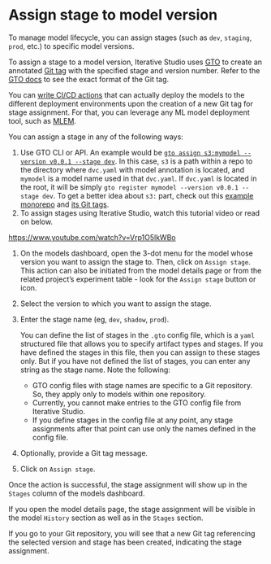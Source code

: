 # Assign stage to model version

To manage model lifecycle, you can assign stages (such as `dev`, `staging`,
`prod`, etc.) to specific model versions.

To assign a stage to a model version, Iterative Studio uses [GTO] to create an
annotated [Git tag][git tag] with the specified stage and version number. Refer
to the [GTO docs][gto-format] to see the exact format of the Git tag.

You can [write CI/CD actions][CI/CD] that can actually deploy the models to the
different deployment environments upon the creation of a new Git tag for stage
assignment. For that, you can leverage any ML model deployment tool, such as
[MLEM].

You can assign a stage in any of the following ways:

1. Use GTO CLI or API. An example would be
   [`gto assign s3:mymodel --version v0.0.1 --stage dev`][assign]. In this case,
   `s3` is a path within a repo to the directory where `dvc.yaml` with model
   annotation is located, and `mymodel` is a model name used in that `dvc.yaml`.
   If `dvc.yaml` is located in the root, it will be simply
   `gto register mymodel --version v0.0.1 --stage dev`. To get a better idea
   about `s3:` part, check out this [example monorepo][monorepo] and [its Git
   tags].
2. To assign stages using Iterative Studio, watch this tutorial video or read on
   below.

https://www.youtube.com/watch?v=Vrp1O5lkWBo

1. On the models dashboard, open the 3-dot menu for the model whose version you
   want to assign the stage to. Then, click on `Assign stage`. This action can
   also be initiated from the model details page or from the related project’s
   experiment table - look for the `Assign stage` button or icon.

2. Select the version to which you want to assign the stage.
3. Enter the stage name (eg, `dev`, `shadow`, `prod`).

   <admon>

   You can define the list of stages in the `.gto` config file, which is a
   `yaml` structured file that allows you to specify artifact types and stages.
   If you have defined the stages in this file, then you can assign to these
   stages only. But if you have not defined the list of stages, you can enter
   any string as the stage name. Note the following:

   - GTO config files with stage names are specific to a Git repository. So,
     they apply only to models within one repository.
   - Currently, you cannot make entries to the GTO config file from Iterative
     Studio.
   - If you define stages in the config file at any point, any stage assignments
     after that point can use only the names defined in the config file.

   </admon>

4. Optionally, provide a Git tag message.
5. Click on `Assign stage`.

Once the action is successful, the stage assignment will show up in the `Stages`
column of the models dashboard.

If you open the model details page, the stage assignment will be visible in the
model `History` section as well as in the `Stages` section.

If you go to your Git repository, you will see that a new Git tag referencing
the selected version and stage has been created, indicating the stage
assignment.

[gto]: https://mlem.ai/doc/gto
[git tag]: https://git-scm.com/docs/git-tag
[gto-format]: https://mlem.ai/doc/gto/user-guide#git-tag-message-format
[CI/CD]:
  /doc/studio/user-guide/model-registry/use-models#deploying-and-publishing-models-in-cicd
[MLEM]: https://mlem.ai/
[assign]: https://mlem.ai/doc/gto/command-reference/assign
[monorepo]:
  https://github.com/iterative/monorepo-test-no-root/blob/master/s3/dvc.yaml
[its Git tags]: https://github.com/iterative/monorepo-test-no-root/tags
